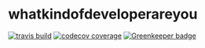 # whatkindofdeveloperareyou


[![travis build](https://img.shields.io/travis/Sebi55/chartit.svg?style=flat-square)](https://travis-ci.org/Sebi55/whatkindofdeveloperareyou)
[![codecov coverage](https://img.shields.io/codecov/c/github/Sebi55/chartit.svg?style=flat-square)](https://codecov.io/gh/Sebi55/whatkindofdeveloperareyou)
[![Greenkeeper badge](https://badges.greenkeeper.io/Sebi55/whatkindofdeveloperareyou.svg)](https://greenkeeper.io/)
